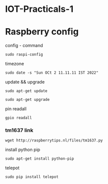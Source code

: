 # IOT-Practicals-1

# Raspberry config
  config - command 
  ```
  sudo raspi-config
  ```

  timezone
  ```
  sudo date -s "Sun OCt 2 11.11.11 IST 2022"
  ```
  
  update && upgrade
  ```
  sudo apt-get update
  ```
  ```
  sudo apt-get upgrade
  ```
  
  pin readall
  ```
  gpio readall
  ```
  
  ### tm1637 link
  ```
  wget http://raspberrytips.nl/files/tm1637.py
  ```
  
  install python pip
  ```
  sudo apt-get install python-pip
  ```
  
  telepot
  ```
  sudo pip install telepot
  ```
